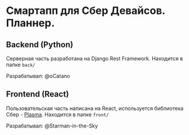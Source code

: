 # Смартапп для Сбер Девайсов. Планнер.

## Backend (Python)
Серверная часть разработана на Django Rest Framework.
Находится в папке `back/`

Разрабатывал: @oCatano

## Frontend (React) 
Пользовательская часть написана на React, используется библиотека Сбер - [Plasma](https://plasma.sberdevices.ru/).
Находится в папке `front/`

Разрабатывал: @Starman-in-the-Sky

